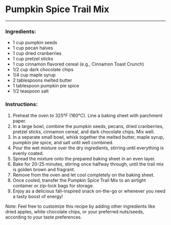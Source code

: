 # Pumpkin Spice Trail Mix

---

### Ingredients:
- 1 cup pumpkin seeds
- 1 cup pecan halves
- 1 cup dried cranberries
- 1 cup pretzel sticks
- 1 cup cinnamon flavored cereal (e.g., Cinnamon Toast Crunch)
- 1/2 cup dark chocolate chips
- 1/4 cup maple syrup
- 2 tablespoons melted butter
- 1 tablespoon pumpkin pie spice
- 1/2 teaspoon salt

### Instructions:
1. Preheat the oven to 325°F (160°C). Line a baking sheet with parchment paper.
2. In a large bowl, combine the pumpkin seeds, pecans, dried cranberries, pretzel sticks, cinnamon cereal, and dark chocolate chips. Mix well.
3. In a separate small bowl, whisk together the melted butter, maple syrup, pumpkin pie spice, and salt until well combined.
4. Pour the wet mixture over the dry ingredients, stirring until everything is evenly coated.
5. Spread the mixture onto the prepared baking sheet in an even layer.
6. Bake for 20-25 minutes, stirring once halfway through, until the trail mix is golden brown and fragrant.
7. Remove from the oven and let cool completely on the baking sheet.
8. Once cooled, transfer the Pumpkin Spice Trail Mix to an airtight container or zip-lock bags for storage.
9. Enjoy as a delicious fall-inspired snack on-the-go or whenever you need a tasty boost of energy!

Note: Feel free to customize this recipe by adding other ingredients like dried apples, white chocolate chips, or your preferred nuts/seeds, according to your taste preferences.